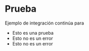 # Prueba


Ejemplo de integración continúa para

* Esto es una prueba
* Esto no es un error
* Esto no es un error
